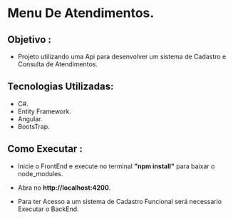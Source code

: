 # Menu De Atendimentos.

## Objetivo :
- Projeto utilizando uma Api para desenvolver um sistema de Cadastro e Consulta de Atendimentos. 

## Tecnologias Utilizadas:
- C#.
- Entity Framework.
- Angular.
- BootsTrap.


## Como Executar :
- Inicie o FrontEnd e execute no terminal **"npm install"** para baixar o node_modules.

- Abra no **http://localhost:4200**.

- Para ter Acesso a um sistema de Cadastro Funcional será necessario Executar o BackEnd.